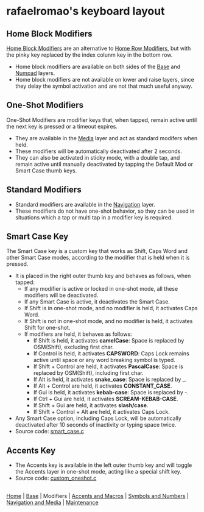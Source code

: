 # rafaelromao's keyboard layout

## Home Block Modifiers

[Home Block Modifiers](https://precondition.github.io/home-row-mods#alternative-home-row-mods-layout) are an alternative to [Home Row Modifiers](https://precondition.github.io/home-row-mods), but with the pinky key replaced by the index colunm key in the bottom row.

- Home block modifiers are available on both sides of the [Base](base.md) and [Numpad](symbols.md#numpad-layer) layers.
- Home block modifiers are not available on lower and raise layers, since they delay the symbol activation and are not that much useful anyway.

## One-Shot Modifiers

One-Shot Modifiers are modifier keys that, when tapped, remain active until the next key is pressed or a timeout expires. 
- They are available in the [Media](navigation.md#media) layer and act as standard modifers when held.
- These modifiers will be automatically deactivated after 2 seconds. 
- They can also be activated in sticky mode, with a double tap, and remain active until manually deactivated by tapping the Default Mod or Smart Case thumb keys.

## Standard Modifiers

- Standard modifiers are available in the [Navigation](navigation.md#navigation) layer.
- These modifiers do not have one-shot behavior, so they can be used in situations which a tap or multi tap in a modifier key is required.

## Smart Case Key 

The Smart Case key is a custom key that works as Shift, Caps Word and other Smart Case modes, according to the modifier that is held when it is pressed.
- It is placed in the right outer thumb key and behaves as follows, when tapped:
    - If any modifier is active or locked in one-shot mode, all these modifiers will be deactivated.
    - If any Smart Case is active, it deactivates the Smart Case.
    - If Shift is in one-shot mode, and no modifier is held, it activates Caps Word.
    - If Shift is not in one-shot mode, and no modifier is held, it activates Shift for one-shot.
    - If modifiers are held, it behaves as follows:
        - If Shift is held, it activates **camelCase**: Space is replaced by OSM(Shift), excluding first char.
        - If Control is held, it activates **CAPSWORD**: Caps Lock remains active until space or any word breaking symbol is typed.
        - If Shift + Control are held, it activates **PascalCase**: Space is replaced by OSM(Shift), including first char.
        - If Alt is held, it activates **snake_case**: Space is replaced by _.
        - If Alt + Control are held, it activates **CONSTANT_CASE**.
        - If Gui is held, it activates **kebab-case**: Space is replaced by -.
        - If Ctrl + Gui are held, it activates **SCREAM-KEBAB-CASE**.
        - If Shift + Gui are held, it activates **slash/case**.
        - If Shift + Control + Alt are held, it activates Caps Lock.
- Any Smart Case option, including Caps Lock, will be automatically deactivated after 10 seconds of inactivity or typing space twice.
- Source code: [smart_case.c](../src/qmk/users/rafaelromao/features/smart_case.c)

## Accents Key
- The Accents key is available in the left outer thumb key and will toggle the Accents layer in one-shot mode, acting like a special shift key.
- Source code: [custom_oneshot.c](../src/qmk/users/rafaelromao/features/custom_oneshot.c)

##
[Home](../readme.md) | 
[Base](base.md) |
Modifiers |
[Accents and Macros](macros.md) |
[Symbols and Numbers](symbols.md) |
[Navigation and Media](navigation.md) |
[Maintenance](maintenance.md)
